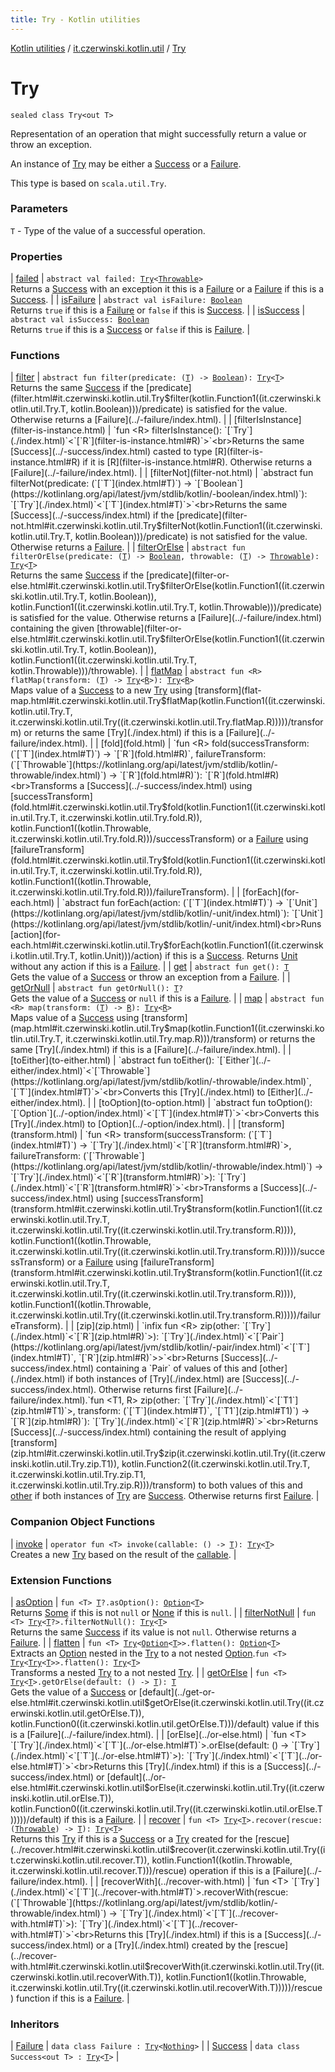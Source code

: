 ```yaml
---
title: Try - Kotlin utilities
---
```


[Kotlin utilities](../../index.html) / [it.czerwinski.kotlin.util](../index.html) / [Try](./index.html)

# Try

`sealed class Try<out T>`

Representation of an operation that might successfully return a value or throw an exception.

An instance of [Try](./index.html) may be either a [Success](../-success/index.html) or a [Failure](../-failure/index.html).

This type is based on `scala.util.Try`.

### Parameters

`T` - Type of the value of a successful operation.

### Properties

| [failed](failed.html) | `abstract val failed: `[`Try`](./index.html)`<`[`Throwable`](https://kotlinlang.org/api/latest/jvm/stdlib/kotlin/-throwable/index.html)`>`<br>Returns a [Success](../-success/index.html) with an exception it this is a [Failure](../-failure/index.html) or a [Failure](../-failure/index.html) if this is a [Success](../-success/index.html). |
| [isFailure](is-failure.html) | `abstract val isFailure: `[`Boolean`](https://kotlinlang.org/api/latest/jvm/stdlib/kotlin/-boolean/index.html)<br>Returns `true` if this is a [Failure](../-failure/index.html) or `false` if this is [Success](../-success/index.html). |
| [isSuccess](is-success.html) | `abstract val isSuccess: `[`Boolean`](https://kotlinlang.org/api/latest/jvm/stdlib/kotlin/-boolean/index.html)<br>Returns `true` if this is a [Success](../-success/index.html) or `false` if this is [Failure](../-failure/index.html). |

### Functions

| [filter](filter.html) | `abstract fun filter(predicate: (`[`T`](index.html#T)`) -> `[`Boolean`](https://kotlinlang.org/api/latest/jvm/stdlib/kotlin/-boolean/index.html)`): `[`Try`](./index.html)`<`[`T`](index.html#T)`>`<br>Returns the same [Success](../-success/index.html) if the [predicate](filter.html#it.czerwinski.kotlin.util.Try$filter(kotlin.Function1((it.czerwinski.kotlin.util.Try.T, kotlin.Boolean)))/predicate) is satisfied for the value. Otherwise returns a [Failure](../-failure/index.html). |
| [filterIsInstance](filter-is-instance.html) | `fun <R> filterIsInstance(): `[`Try`](./index.html)`<`[`R`](filter-is-instance.html#R)`>`<br>Returns the same [Success](../-success/index.html) casted to type [R](filter-is-instance.html#R) if it is [R](filter-is-instance.html#R). Otherwise returns a [Failure](../-failure/index.html). |
| [filterNot](filter-not.html) | `abstract fun filterNot(predicate: (`[`T`](index.html#T)`) -> `[`Boolean`](https://kotlinlang.org/api/latest/jvm/stdlib/kotlin/-boolean/index.html)`): `[`Try`](./index.html)`<`[`T`](index.html#T)`>`<br>Returns the same [Success](../-success/index.html) if the [predicate](filter-not.html#it.czerwinski.kotlin.util.Try$filterNot(kotlin.Function1((it.czerwinski.kotlin.util.Try.T, kotlin.Boolean)))/predicate) is not satisfied for the value. Otherwise returns a [Failure](../-failure/index.html). |
| [filterOrElse](filter-or-else.html) | `abstract fun filterOrElse(predicate: (`[`T`](index.html#T)`) -> `[`Boolean`](https://kotlinlang.org/api/latest/jvm/stdlib/kotlin/-boolean/index.html)`, throwable: (`[`T`](index.html#T)`) -> `[`Throwable`](https://kotlinlang.org/api/latest/jvm/stdlib/kotlin/-throwable/index.html)`): `[`Try`](./index.html)`<`[`T`](index.html#T)`>`<br>Returns the same [Success](../-success/index.html) if the [predicate](filter-or-else.html#it.czerwinski.kotlin.util.Try$filterOrElse(kotlin.Function1((it.czerwinski.kotlin.util.Try.T, kotlin.Boolean)), kotlin.Function1((it.czerwinski.kotlin.util.Try.T, kotlin.Throwable)))/predicate) is satisfied for the value. Otherwise returns a [Failure](../-failure/index.html) containing the given [throwable](filter-or-else.html#it.czerwinski.kotlin.util.Try$filterOrElse(kotlin.Function1((it.czerwinski.kotlin.util.Try.T, kotlin.Boolean)), kotlin.Function1((it.czerwinski.kotlin.util.Try.T, kotlin.Throwable)))/throwable). |
| [flatMap](flat-map.html) | `abstract fun <R> flatMap(transform: (`[`T`](index.html#T)`) -> `[`Try`](./index.html)`<`[`R`](flat-map.html#R)`>): `[`Try`](./index.html)`<`[`R`](flat-map.html#R)`>`<br>Maps value of a [Success](../-success/index.html) to a new [Try](./index.html) using [transform](flat-map.html#it.czerwinski.kotlin.util.Try$flatMap(kotlin.Function1((it.czerwinski.kotlin.util.Try.T, it.czerwinski.kotlin.util.Try((it.czerwinski.kotlin.util.Try.flatMap.R)))))/transform) or returns the same [Try](./index.html) if this is a [Failure](../-failure/index.html). |
| [fold](fold.html) | `fun <R> fold(successTransform: (`[`T`](index.html#T)`) -> `[`R`](fold.html#R)`, failureTransform: (`[`Throwable`](https://kotlinlang.org/api/latest/jvm/stdlib/kotlin/-throwable/index.html)`) -> `[`R`](fold.html#R)`): `[`R`](fold.html#R)<br>Transforms a [Success](../-success/index.html) using [successTransform](fold.html#it.czerwinski.kotlin.util.Try$fold(kotlin.Function1((it.czerwinski.kotlin.util.Try.T, it.czerwinski.kotlin.util.Try.fold.R)), kotlin.Function1((kotlin.Throwable, it.czerwinski.kotlin.util.Try.fold.R)))/successTransform) or a [Failure](../-failure/index.html) using [failureTransform](fold.html#it.czerwinski.kotlin.util.Try$fold(kotlin.Function1((it.czerwinski.kotlin.util.Try.T, it.czerwinski.kotlin.util.Try.fold.R)), kotlin.Function1((kotlin.Throwable, it.czerwinski.kotlin.util.Try.fold.R)))/failureTransform). |
| [forEach](for-each.html) | `abstract fun forEach(action: (`[`T`](index.html#T)`) -> `[`Unit`](https://kotlinlang.org/api/latest/jvm/stdlib/kotlin/-unit/index.html)`): `[`Unit`](https://kotlinlang.org/api/latest/jvm/stdlib/kotlin/-unit/index.html)<br>Runs [action](for-each.html#it.czerwinski.kotlin.util.Try$forEach(kotlin.Function1((it.czerwinski.kotlin.util.Try.T, kotlin.Unit)))/action) if this is a [Success](../-success/index.html). Returns [Unit](https://kotlinlang.org/api/latest/jvm/stdlib/kotlin/-unit/index.html) without any action if this is a [Failure](../-failure/index.html). |
| [get](get.html) | `abstract fun get(): `[`T`](index.html#T)<br>Gets the value of a [Success](../-success/index.html) or throw an exception from a [Failure](../-failure/index.html). |
| [getOrNull](get-or-null.html) | `abstract fun getOrNull(): `[`T`](index.html#T)`?`<br>Gets the value of a [Success](../-success/index.html) or `null` if this is a [Failure](../-failure/index.html). |
| [map](map.html) | `abstract fun <R> map(transform: (`[`T`](index.html#T)`) -> `[`R`](map.html#R)`): `[`Try`](./index.html)`<`[`R`](map.html#R)`>`<br>Maps value of a [Success](../-success/index.html) using [transform](map.html#it.czerwinski.kotlin.util.Try$map(kotlin.Function1((it.czerwinski.kotlin.util.Try.T, it.czerwinski.kotlin.util.Try.map.R)))/transform) or returns the same [Try](./index.html) if this is a [Failure](../-failure/index.html). |
| [toEither](to-either.html) | `abstract fun toEither(): `[`Either`](../-either/index.html)`<`[`Throwable`](https://kotlinlang.org/api/latest/jvm/stdlib/kotlin/-throwable/index.html)`, `[`T`](index.html#T)`>`<br>Converts this [Try](./index.html) to [Either](../-either/index.html). |
| [toOption](to-option.html) | `abstract fun toOption(): `[`Option`](../-option/index.html)`<`[`T`](index.html#T)`>`<br>Converts this [Try](./index.html) to [Option](../-option/index.html). |
| [transform](transform.html) | `fun <R> transform(successTransform: (`[`T`](index.html#T)`) -> `[`Try`](./index.html)`<`[`R`](transform.html#R)`>, failureTransform: (`[`Throwable`](https://kotlinlang.org/api/latest/jvm/stdlib/kotlin/-throwable/index.html)`) -> `[`Try`](./index.html)`<`[`R`](transform.html#R)`>): `[`Try`](./index.html)`<`[`R`](transform.html#R)`>`<br>Transforms a [Success](../-success/index.html) using [successTransform](transform.html#it.czerwinski.kotlin.util.Try$transform(kotlin.Function1((it.czerwinski.kotlin.util.Try.T, it.czerwinski.kotlin.util.Try((it.czerwinski.kotlin.util.Try.transform.R)))), kotlin.Function1((kotlin.Throwable, it.czerwinski.kotlin.util.Try((it.czerwinski.kotlin.util.Try.transform.R)))))/successTransform) or a [Failure](../-failure/index.html) using [failureTransform](transform.html#it.czerwinski.kotlin.util.Try$transform(kotlin.Function1((it.czerwinski.kotlin.util.Try.T, it.czerwinski.kotlin.util.Try((it.czerwinski.kotlin.util.Try.transform.R)))), kotlin.Function1((kotlin.Throwable, it.czerwinski.kotlin.util.Try((it.czerwinski.kotlin.util.Try.transform.R)))))/failureTransform). |
| [zip](zip.html) | `infix fun <R> zip(other: `[`Try`](./index.html)`<`[`R`](zip.html#R)`>): `[`Try`](./index.html)`<`[`Pair`](https://kotlinlang.org/api/latest/jvm/stdlib/kotlin/-pair/index.html)`<`[`T`](index.html#T)`, `[`R`](zip.html#R)`>>`<br>Returns [Success](../-success/index.html) containing a `Pair` of values of this and [other](./index.html) if both instances of [Try](./index.html) are [Success](../-success/index.html). Otherwise returns first [Failure](../-failure/index.html).`fun <T1, R> zip(other: `[`Try`](./index.html)`<`[`T1`](zip.html#T1)`>, transform: (`[`T`](index.html#T)`, `[`T1`](zip.html#T1)`) -> `[`R`](zip.html#R)`): `[`Try`](./index.html)`<`[`R`](zip.html#R)`>`<br>Returns [Success](../-success/index.html) containing the result of applying [transform](zip.html#it.czerwinski.kotlin.util.Try$zip(it.czerwinski.kotlin.util.Try((it.czerwinski.kotlin.util.Try.zip.T1)), kotlin.Function2((it.czerwinski.kotlin.util.Try.T, it.czerwinski.kotlin.util.Try.zip.T1, it.czerwinski.kotlin.util.Try.zip.R)))/transform) to both values of this and [other](./index.html) if both instances of [Try](./index.html) are [Success](../-success/index.html). Otherwise returns first [Failure](../-failure/index.html). |

### Companion Object Functions

| [invoke](invoke.html) | `operator fun <T> invoke(callable: () -> `[`T`](invoke.html#T)`): `[`Try`](./index.html)`<`[`T`](invoke.html#T)`>`<br>Creates a new [Try](./index.html) based on the result of the [callable](invoke.html#it.czerwinski.kotlin.util.Try.Companion$invoke(kotlin.Function0((it.czerwinski.kotlin.util.Try.Companion.invoke.T)))/callable). |

### Extension Functions

| [asOption](../as-option.html) | `fun <T> `[`T`](../as-option.html#T)`?.asOption(): `[`Option`](../-option/index.html)`<`[`T`](../as-option.html#T)`>`<br>Returns [Some](../-some/index.html) if this is not `null` or [None](../-none/index.html) if this is `null`. |
| [filterNotNull](../filter-not-null.html) | `fun <T> `[`Try`](./index.html)`<`[`T`](../filter-not-null.html#T)`?>.filterNotNull(): `[`Try`](./index.html)`<`[`T`](../filter-not-null.html#T)`>`<br>Returns the same [Success](../-success/index.html) if its value is not `null`. Otherwise returns a [Failure](../-failure/index.html). |
| [flatten](../flatten.html) | `fun <T> `[`Try`](./index.html)`<`[`Option`](../-option/index.html)`<`[`T`](../flatten.html#T)`>>.flatten(): `[`Option`](../-option/index.html)`<`[`T`](../flatten.html#T)`>`<br>Extracts an [Option](../-option/index.html) nested in the [Try](./index.html) to a not nested [Option](../-option/index.html).`fun <T> `[`Try`](./index.html)`<`[`Try`](./index.html)`<`[`T`](../flatten.html#T)`>>.flatten(): `[`Try`](./index.html)`<`[`T`](../flatten.html#T)`>`<br>Transforms a nested [Try](./index.html) to a not nested [Try](./index.html). |
| [getOrElse](../get-or-else.html) | `fun <T> `[`Try`](./index.html)`<`[`T`](../get-or-else.html#T)`>.getOrElse(default: () -> `[`T`](../get-or-else.html#T)`): `[`T`](../get-or-else.html#T)<br>Gets the value of a [Success](../-success/index.html) or [default](../get-or-else.html#it.czerwinski.kotlin.util$getOrElse(it.czerwinski.kotlin.util.Try((it.czerwinski.kotlin.util.getOrElse.T)), kotlin.Function0((it.czerwinski.kotlin.util.getOrElse.T)))/default) value if this is a [Failure](../-failure/index.html). |
| [orElse](../or-else.html) | `fun <T> `[`Try`](./index.html)`<`[`T`](../or-else.html#T)`>.orElse(default: () -> `[`Try`](./index.html)`<`[`T`](../or-else.html#T)`>): `[`Try`](./index.html)`<`[`T`](../or-else.html#T)`>`<br>Returns this [Try](./index.html) if this is a [Success](../-success/index.html) or [default](../or-else.html#it.czerwinski.kotlin.util$orElse(it.czerwinski.kotlin.util.Try((it.czerwinski.kotlin.util.orElse.T)), kotlin.Function0((it.czerwinski.kotlin.util.Try((it.czerwinski.kotlin.util.orElse.T)))))/default) if this is a [Failure](../-failure/index.html). |
| [recover](../recover.html) | `fun <T> `[`Try`](./index.html)`<`[`T`](../recover.html#T)`>.recover(rescue: (`[`Throwable`](https://kotlinlang.org/api/latest/jvm/stdlib/kotlin/-throwable/index.html)`) -> `[`T`](../recover.html#T)`): `[`Try`](./index.html)`<`[`T`](../recover.html#T)`>`<br>Returns this [Try](./index.html) if this is a [Success](../-success/index.html) or a [Try](./index.html) created for the [rescue](../recover.html#it.czerwinski.kotlin.util$recover(it.czerwinski.kotlin.util.Try((it.czerwinski.kotlin.util.recover.T)), kotlin.Function1((kotlin.Throwable, it.czerwinski.kotlin.util.recover.T)))/rescue) operation if this is a [Failure](../-failure/index.html). |
| [recoverWith](../recover-with.html) | `fun <T> `[`Try`](./index.html)`<`[`T`](../recover-with.html#T)`>.recoverWith(rescue: (`[`Throwable`](https://kotlinlang.org/api/latest/jvm/stdlib/kotlin/-throwable/index.html)`) -> `[`Try`](./index.html)`<`[`T`](../recover-with.html#T)`>): `[`Try`](./index.html)`<`[`T`](../recover-with.html#T)`>`<br>Returns this [Try](./index.html) if this is a [Success](../-success/index.html) or a [Try](./index.html) created by the [rescue](../recover-with.html#it.czerwinski.kotlin.util$recoverWith(it.czerwinski.kotlin.util.Try((it.czerwinski.kotlin.util.recoverWith.T)), kotlin.Function1((kotlin.Throwable, it.czerwinski.kotlin.util.Try((it.czerwinski.kotlin.util.recoverWith.T)))))/rescue) function if this is a [Failure](../-failure/index.html). |

### Inheritors

| [Failure](../-failure/index.html) | `data class Failure : `[`Try`](./index.html)`<`[`Nothing`](https://kotlinlang.org/api/latest/jvm/stdlib/kotlin/-nothing/index.html)`>` |
| [Success](../-success/index.html) | `data class Success<out T> : `[`Try`](./index.html)`<`[`T`](../-success/index.html#T)`>` |

